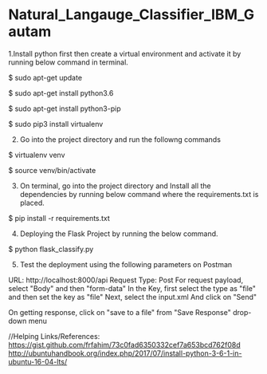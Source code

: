 # Natural_Langauge_Classifier_IBM_Gautam

1.Install python first then create a virtual environment and activate it by running below command in terminal.

 $ sudo apt-get update

 $ sudo apt-get install python3.6

 $ sudo apt-get install python3-pip

 $ sudo pip3 install virtualenv

2. Go into the project directory and run the followng commands

 $ virtualenv venv 

 $ source venv/bin/activate

3. On terminal, go into the project directory and Install all the dependencies by running below command where the requirements.txt is placed.

 $ pip install -r requirements.txt 

4. Deploying the Flask Project by running the below command.

 $ python flask_classify.py

5. Test the deployment using the following parameters on Postman

URL: http://localhost:8000/api
Request Type: Post
For request payload, select "Body" and then "form-data"
In the Key, first select the type as "file" and then set the key as "file"
Next, select the input.xml
And click on "Send"

On getting response, click on "save to a file" from "Save Response" drop-down menu



//Helping Links/References:
https://gist.github.com/frfahim/73c0fad6350332cef7a653bcd762f08d
http://ubuntuhandbook.org/index.php/2017/07/install-python-3-6-1-in-ubuntu-16-04-lts/
